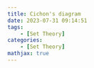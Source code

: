```yaml
---
title: Cichon's diagram
date: 2023-07-31 09:14:51
tags:
    - [Set Theory]
categories:
    - [Set Theory]
mathjax: true
---
```



